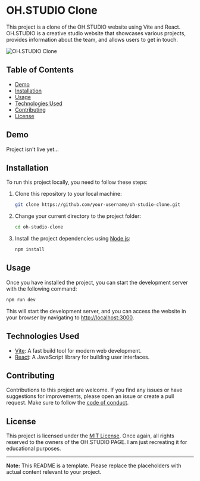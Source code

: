# OH.STUDIO Clone

This project is a clone of the OH.STUDIO website using Vite and React. OH.STUDIO is a creative studio website that showcases various projects, provides information about the team, and allows users to get in touch.

![OH.STUDIO Clone](link_to_screenshot_or_gif)

## Table of Contents

- [Demo](#demo)
- [Installation](#installation)
- [Usage](#usage)
- [Technologies Used](#technologies-used)
- [Contributing](#contributing)
- [License](#license)

## Demo

Project isn't live yet...

## Installation

To run this project locally, you need to follow these steps:

1. Clone this repository to your local machine:

   ```bash
   git clone https://github.com/your-username/oh-studio-clone.git
   ```

2. Change your current directory to the project folder:

   ```bash
   cd oh-studio-clone
   ```

3. Install the project dependencies using [Node.js](https://nodejs.org/):

   ```bash
   npm install
   ```

## Usage

Once you have installed the project, you can start the development server with the following command:

```bash
npm run dev
```

This will start the development server, and you can access the website in your browser by navigating to [http://localhost:3000](http://localhost:3000).

## Technologies Used

- [Vite](https://vitejs.dev/): A fast build tool for modern web development.
- [React](https://reactjs.org/): A JavaScript library for building user interfaces.

## Contributing

Contributions to this project are welcome. If you find any issues or have suggestions for improvements, please open an issue or create a pull request. Make sure to follow the [code of conduct](CODE_OF_CONDUCT.md).

## License

This project is licensed under the [MIT License](LICENSE).
Once again, all rights reserved to the owners of the OH.STUDIO PAGE. I am just recreating it for educational purposes.

---

**Note:** This README is a template. Please replace the placeholders with actual content relevant to your project.
